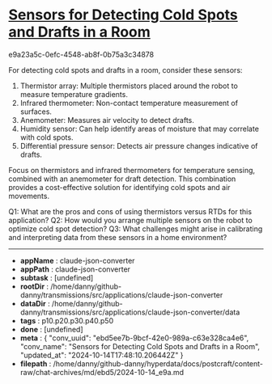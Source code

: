 # [Sensors for Detecting Cold Spots and Drafts in a Room](https://claude.ai/chat/ebd5ee7b-9bcf-42e0-989a-c63e328ca4e6)

e9a23a5c-0efc-4548-ab8f-0b75a3c34878

 For detecting cold spots and drafts in a room, consider these sensors:

1. Thermistor array: Multiple thermistors placed around the robot to measure temperature gradients.
2. Infrared thermometer: Non-contact temperature measurement of surfaces.
3. Anemometer: Measures air velocity to detect drafts.
4. Humidity sensor: Can help identify areas of moisture that may correlate with cold spots.
5. Differential pressure sensor: Detects air pressure changes indicative of drafts.

Focus on thermistors and infrared thermometers for temperature sensing, combined with an anemometer for draft detection. This combination provides a cost-effective solution for identifying cold spots and air movements.

Q1: What are the pros and cons of using thermistors versus RTDs for this application?
Q2: How would you arrange multiple sensors on the robot to optimize cold spot detection?
Q3: What challenges might arise in calibrating and interpreting data from these sensors in a home environment?

---

* **appName** : claude-json-converter
* **appPath** : claude-json-converter
* **subtask** : [undefined]
* **rootDir** : /home/danny/github-danny/transmissions/src/applications/claude-json-converter
* **dataDir** : /home/danny/github-danny/transmissions/src/applications/claude-json-converter/data
* **tags** : p10.p20.p30.p40.p50
* **done** : [undefined]
* **meta** : {
  "conv_uuid": "ebd5ee7b-9bcf-42e0-989a-c63e328ca4e6",
  "conv_name": "Sensors for Detecting Cold Spots and Drafts in a Room",
  "updated_at": "2024-10-14T17:48:10.206442Z"
}
* **filepath** : /home/danny/github-danny/hyperdata/docs/postcraft/content-raw/chat-archives/md/ebd5/2024-10-14_e9a.md